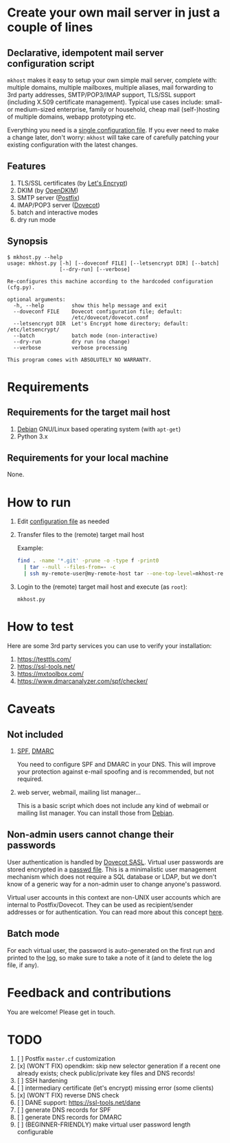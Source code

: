 # Create your own mail server in just a couple of lines

## Declarative, idempotent mail server configuration script

`mkhost` makes it easy to setup your own simple mail server, complete with: multiple domains, multiple mailboxes, multiple aliases, mail forwarding to 3rd party addresses, SMTP/POP3/IMAP support, TLS/SSL support (including X.509 certificate management). Typical use cases include: small- or medium-sized enterprise, family or household, cheap mail (self-)hosting of multiple domains, webapp prototyping etc.

Everything you need is a [single configuration file](mkhost/cfg.py). If you ever need to make a change later, don't worry: `mkhost` will take care of carefully patching your existing configuration with the latest changes.

## Features

1. TLS/SSL certificates (by [Let's Encrypt](https://letsencrypt.org/))
2. DKIM (by [OpenDKIM](http://www.opendkim.org/))
3. SMTP server ([Postfix](http://www.postfix.org/))
4. IMAP/POP3 server ([Dovecot](https://www.dovecot.org/))
5. batch and interactive modes
6. dry run mode

## Synopsis

```
$ mkhost.py --help
usage: mkhost.py [-h] [--doveconf FILE] [--letsencrypt DIR] [--batch]
                 [--dry-run] [--verbose]

Re-configures this machine according to the hardcoded configuration (cfg.py).

optional arguments:
  -h, --help         show this help message and exit
  --doveconf FILE    Dovecot configuration file; default:
                     /etc/dovecot/dovecot.conf
  --letsencrypt DIR  Let's Encrypt home directory; default: /etc/letsencrypt/
  --batch            batch mode (non-interactive)
  --dry-run          dry run (no change)
  --verbose          verbose processing

This program comes with ABSOLUTELY NO WARRANTY.
```

# Requirements

## Requirements for the target mail host

1. [Debian](https://www.debian.org/) GNU/Linux based operating system (with `apt-get`)
2. Python 3.x

## Requirements for your local machine

None.

# How to run

1. Edit [configuration file](mkhost/cfg.py) as needed
2. Transfer files to the (remote) target mail host

   Example:

   ```bash
   find . -name '*.git' -prune -o -type f -print0
     | tar --null --files-from=- -c
     | ssh my-remote-user@my-remote-host tar --one-top-level=mkhost-repo -xvf - -C /home/my-remote-user/
   ```

3. Login to the (remote) target mail host and execute (as `root`):

   ```
   mkhost.py
   ```

# How to test

Here are some 3rd party services you can use to verify your installation:

1. https://testtls.com/
2. https://ssl-tools.net/
3. https://mxtoolbox.com/
4. https://www.dmarcanalyzer.com/spf/checker/

# Caveats

## Not included

1. [SPF](https://en.wikipedia.org/wiki/Sender_Policy_Framework), [DMARC](https://en.wikipedia.org/wiki/DMARC)

   You need to configure SPF and DMARC in your DNS. This will improve your protection against e-mail spoofing and is recommended, but not required.

2. web server, webmail, mailing list manager...

   This is a basic script which does not include any kind of webmail or mailing list manager. You can install those from [Debian](https://packages.debian.org/stable/mail/).

## Non-admin users cannot change their passwords

User authentication is handled by [Dovecot SASL](https://doc.dovecot.org/admin_manual/sasl/). Virtual user passwords are stored encrypted in a [passwd file](https://doc.dovecot.org/configuration_manual/authentication/passwd_file/). This is a minimalistic user management mechanism which does not require a SQL database or LDAP, but we don't know of a generic way for a non-admin user to change anyone's password.

Virtual user accounts in this context are non-UNIX user accounts which are internal to Postfix/Dovecot. They can be used as recipient/sender addresses or for authentication. You can read more about this concept [here](http://www.postfix.org/VIRTUAL_README.html#virtual_mailbox).

## Batch mode

For each virtual user, the password is auto-generated on the first run and printed to the [log](https://docs.python.org/3/library/logging.html), so make sure to take a note of it (and to delete the log file, if any).

# Feedback and contributions

You are welcome! Please get in touch.

# TODO

1. [ ] Postfix `master.cf` customization
2. [x] (WON'T FIX) opendkim: skip new selector generation if a recent one already exists; check public/private key files and DNS records!
3. [ ] SSH hardening
4. [ ] intermediary certificate (let's encrypt) missing error (some clients)
5. [x] (WON'T FIX) reverse DNS check
6. [ ] DANE support: https://ssl-tools.net/dane
7. [ ] generate DNS records for SPF
8. [ ] generate DNS records for DMARC
9. [ ] (BEGINNER-FRIENDLY) make virtual user password length configurable
